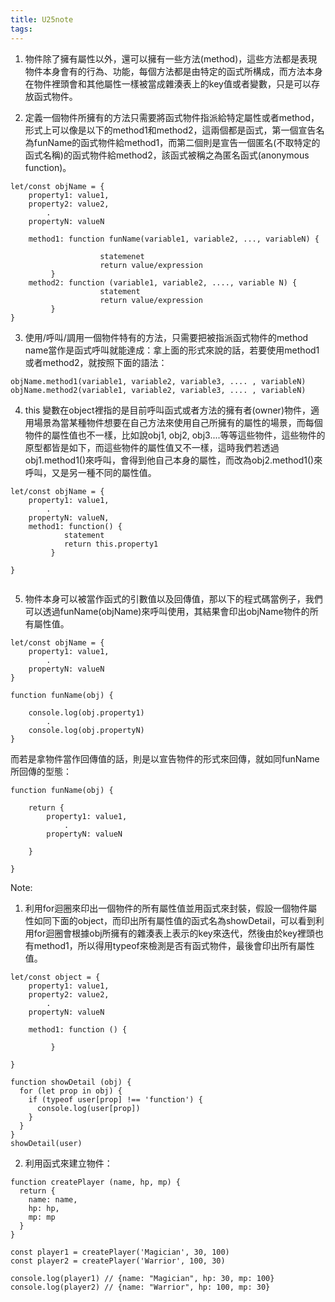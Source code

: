 ```yaml
---
title: U25note
tags:
---
```


1. 物件除了擁有屬性以外，還可以擁有一些方法(method)，這些方法都是表現物件本身會有的行為、功能，每個方法都是由特定的函式所構成，而方法本身在物件裡頭會和其他屬性一樣被當成雜湊表上的key值或者變數，只是可以存放函式物件。





2. 定義一個物件所擁有的方法只需要將函式物件指派給特定屬性或者method，形式上可以像是以下的method1和method2，這兩個都是函式，第一個宣告名為funName的函式物件給method1，而第二個則是宣告一個匿名(不取特定的函式名稱)的函式物件給method2，該函式被稱之為匿名函式(anonymous function)。

```
let/const objName = {
	property1: value1,
	property2: value2,
		.
	propertyN: valueN
	
	method1: function funName(variable1, variable2, ..., variableN) {
					
					statemenet
					return value/expression
		 }
	method2: function (variable1, variable2, ...., variable N) {
					statement
					return value/expression
		 }
}
```

3. 使用/呼叫/調用一個物件特有的方法，只需要把被指派函式物件的method name當作是函式呼叫就能達成：拿上面的形式來說的話，若要使用method1或者method2，就按照下面的語法：

```
objName.method1(variable1, variable2, variable3, .... , variableN)
objName.method2(variable1, variable2, variable3, .... , variableN)
```


4. this 變數在object裡指的是目前呼叫函式或者方法的擁有者(owner)物件，適用場景為當某種物件想要在自己方法來使用自己所擁有的屬性的場景，而每個物件的屬性值也不一樣，比如說obj1, obj2, obj3....等等這些物件，這些物件的原型都皆是如下，而這些物件的屬性值又不一樣，這時我們若透過obj1.method1()來呼叫，會得到他自己本身的屬性，而改為obj2.method1()來呼叫，又是另一種不同的屬性值。

```
let/const objName = {
	property1: value1,
		.
	propertyN: valueN,
	method1: function() {
			statement
			return this.property1
		 }

}


```

5. 物件本身可以被當作函式的引數值以及回傳值，那以下的程式碼當例子，我們可以透過funName(objName)來呼叫使用，其結果會印出objName物件的所有屬性值。
```
let/const objName = {
	property1: value1,
		.
	propertyN: valueN
}

function funName(obj) {

	console.log(obj.property1)
		.
	console.log(obj.propertyN)
}
```

而若是拿物件當作回傳值的話，則是以宣告物件的形式來回傳，就如同funName所回傳的型態：
```
function funName(obj) {

	return {
		property1: value1,
			.
		propertyN: valueN
	
	}

}

```




Note: 

1. 利用for迴圈來印出一個物件的所有屬性值並用函式來封裝，假設一個物件屬性如同下面的object，而印出所有屬性值的函式名為showDetail，可以看到利用for迴圈會根據obj所擁有的雜湊表上表示的key來迭代，然後由於key裡頭也有method1，所以得用typeof來檢測是否有函式物件，最後會印出所有屬性值。

```
let/const object = {
	property1: value1,
	property2: value2,
		.
	propertyN: valueN

	method1: function () {

		 }

}

function showDetail (obj) {
  for (let prop in obj) {
    if (typeof user[prop] !== 'function') {
      console.log(user[prop])
    }
  }
}
showDetail(user)
```

2. 利用函式來建立物件：

```
function createPlayer (name, hp, mp) {
  return {
    name: name,
    hp: hp,
    mp: mp
  }
}

const player1 = createPlayer('Magician', 30, 100)
const player2 = createPlayer('Warrior', 100, 30)

console.log(player1) // {name: "Magician", hp: 30, mp: 100}
console.log(player2) // {name: "Warrior", hp: 100, mp: 30}

```



